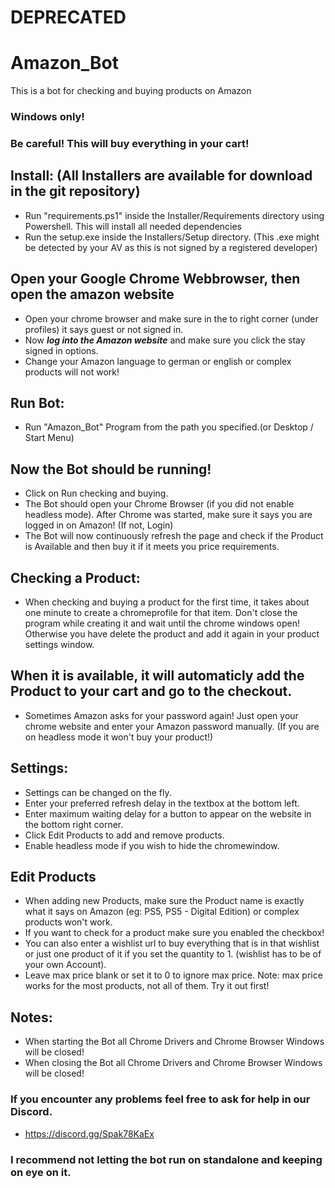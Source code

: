 # DEPRECATED

# Amazon_Bot
This is a bot for checking and buying products on Amazon

### Windows only! 
### Be careful! This will buy everything in your cart!

## Install: (All Installers are available for download in the git repository)
* Run "requirements.ps1" inside the Installer/Requirements directory using Powershell. This will install all needed dependencies
* Run the setup.exe inside the Installers/Setup directory. (This .exe might be detected by your AV as this is not signed by a registered developer)

## Open your Google Chrome Webbrowser, then open the amazon website
* Open your chrome browser and make sure in the to right corner (under profiles) it says guest or not signed in.
* Now **_log into the Amazon website_** and make sure you click the stay signed in options.
* Change your Amazon language to german or english or complex products will not work!

## Run Bot:
* Run "Amazon_Bot" Program from the path you specified.(or Desktop / Start Menu)

## Now the Bot should be running!
* Click on Run checking and buying.
* The Bot should open your Chrome Browser (if you did not enable headless mode). After Chrome was started, make sure it says you are logged in on Amazon! (If not, Login)
* The Bot will now continuously refresh the page and check if the Product is Available and then buy it if it meets you price requirements.

## Checking a Product:
* When checking and buying a product for the first time, it takes about one minute to create a chromeprofile for that item. Don't close the program while creating it and wait until the chrome windows open! Otherwise you have delete the product and add it again in your product settings window.

## When it is available, it will automaticly add the Product to your cart and go to the checkout. 
* Sometimes Amazon asks for your password again! Just open your chrome website and enter your Amazon password manually. (If you are on headless mode it won't buy your product!)

## Settings:
* Settings can be changed on the fly.
* Enter your preferred refresh delay in the textbox at the bottom left.
* Enter maximum waiting delay for a button to appear on the website in the bottom right corner.
* Click Edit Products to add and remove products.
* Enable headless mode if you wish to hide the chromewindow.

## Edit Products
* When adding new Products, make sure the Product name is exactly what it says on Amazon (eg: PS5, PS5 - Digital Edition) or complex products won't work.
* If you want to check for a product make sure you enabled the checkbox!
* You can also enter a wishlist url to buy everything that is in that wishlist or just one product of it if you set the quantity to 1. (wishlist has to be of your own Account).
* Leave max price blank or set it to 0 to ignore max price. Note: max price works for the most products, not all of them. Try it out first!

## Notes:
* When starting the Bot all Chrome Drivers and Chrome Browser Windows will be closed!
* When closing the Bot all Chrome Drivers and Chrome Browser Windows will be closed!

### If you encounter any problems feel free to ask for help in our Discord.
* https://discord.gg/Spak78KaEx

### I recommend not letting the bot run on standalone and keeping on eye on it.
